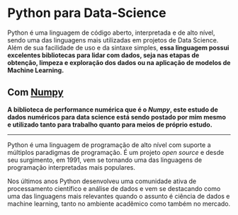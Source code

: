 # Python para Data-Science

Python é uma linguagem de código aberto, interpretada e de alto nível, sendo uma das linguagens mais utilizadas em projetos de Data Science. Além de sua facilidade de uso e da sintaxe simples, **essa linguagem possui excelentes bibliotecas para lidar com dados, seja nas etapas de obtenção, limpeza e exploração dos dados ou na aplicação de modelos de Machine Learning.**

## Com [Numpy](https://numpy.org/)

**A biblioteca de performance numérica que é o *Numpy*, este estudo de dados numéricos para data science está sendo postado por mim mesmo e utilizado tanto para trabalho quanto para meios de próprio estudo.**

---

Python é uma linguagem de programação de alto nível com suporte a múltiplos paradigmas de programação. É um projeto *open source* e desde seu surgimento, em 1991, vem se tornando uma das linguagens de programação interpretadas mais populares.

Nos últimos anos Python desenvolveu uma comunidade ativa de processamento científico e análise de dados e vem se destacando como uma das linguagens mais relevantes quando o assunto é ciência de dados e machine learning, tanto no ambiente acadêmico como também no mercado.
